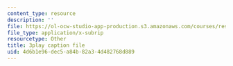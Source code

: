 ```yaml
---
content_type: resource
description: ''
file: https://ol-ocw-studio-app-production.s3.amazonaws.com/courses/res-8-007-cosmic-origin-of-the-chemical-elements-fall-2019/4d6b1e96dec5a84b82a34d482768d889_SwW1K7Dibc8.srt
file_type: application/x-subrip
resourcetype: Other
title: 3play caption file
uid: 4d6b1e96-dec5-a84b-82a3-4d482768d889
---
```


